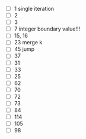 - [ ] 1 single iteration
- [ ] 2
- [ ] 3
- [ ] 7 integer boundary value!!!
- [ ] 15, 16
- [ ] 23 merge k
- [ ] 45 jump
- [ ] 37
- [ ] 31
- [ ] 33
- [ ] 25
- [ ] 62
- [ ] 70
- [ ] 72
- [ ] 73
- [ ] 84
- [ ] 114
- [ ] 105
- [ ] 98